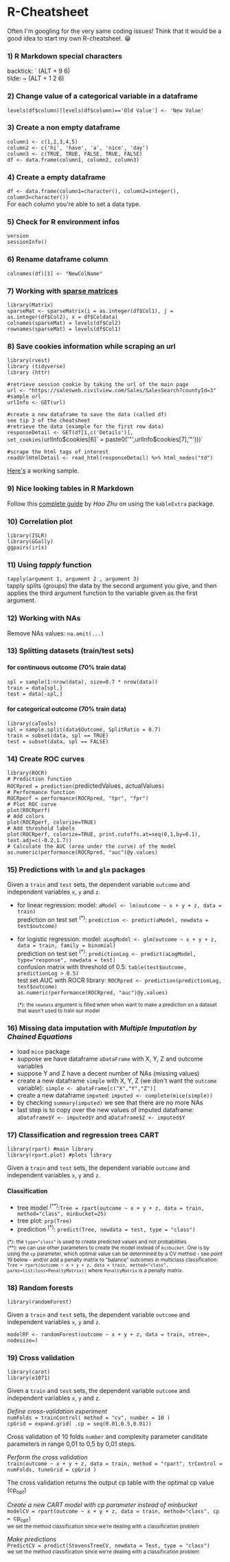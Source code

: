 # R-Cheatsheet

Often I'm googling for the very same coding issues! Think that it would be a good idea to start my own R-cheatsheet. :grin:

### 1) R Markdown special characters
backtick: ` (ALT + 9 6)<br>
tilde: ~  (ALT + 1 2 6)
<br>

### 2) Change value of a categorical variable in a dataframe
`levels(df$column)[levels(df$column)=='Old Value'] <- 'New Value'`
<br>

### 3) Create a non empty dataframe
`column1 <- c(1,2,3,4,5)`<br>
`column2 <- c('hi', 'have', 'a', 'nice', 'day')`<br>
`column3 <- c(TRUE, TRUE, FALSE, TRUE, FALSE)`<br>
`df <- data.frame(column1, column2, column3)`
<br>

### 4) Create a empty dataframe
`df <- data.frame(column1=character(), column2=integer(), column3=character())`<br>
For each column you're able to set a data type.
<br>

### 5) Check for R environment infos
`version`<br>
`sessionInfo()`
<br>

### 6) Rename dataframe column
`colnames(df)[1] <- "NewColName"`
<br>

### 7) Working with [sparse matrices](https://en.wikipedia.org/wiki/Sparse_matrix)
`library(Matrix)`<br>
`sparseMat <- sparseMatrix(i = as.integer(df$Col1), j = as.integer(df$Col2), x = df$Coldata)`<br>
`colnames(sparseMat) = levels(df$Col2)`<br>
`rownames(sparseMat) = levels(df$Col1)`<br>

### 8) Save cookies information while scraping an url
`library(rvest)`<br>
`library (tidyverse)`<br>
`library (httr)`<br>

`#retrieve session cookie by taking the url of the main page`<br>
`url <- "https://salesweb.civilview.com/Sales/SalesSearch?countyId=3" #sample url`<br>
`urlInfo <- GET(url)`<br>

`#create a new dataframe to save the data (called df)`<br>
`see tip 3 of the cheatsheet`<br>
`#retrieve the data (example for the first row data)`<br>
`responseDetail <- GET(df[1,c('Details')], set_cookies(`urlInfo$cookies[6]` = paste0('"',urlInfo$cookies[7],'"')))`<br>

`#scrape the html tags of interest`<br>
`readUrlHtmlDetail <- read_html(responseDetail) %>% html_nodes("td")`<br>
  
 [Here's](https://stackoverflow.com/questions/55169844/unable-to-connect-to-https-site-with-r/55346855#55346855) a working sample.
  
### 9) Nice looking tables in R Markdown
 
Follow this [complete guide](https://cran.r-project.org/web/packages/kableExtra/vignettes/awesome_table_in_html.html) by <i>Hao Zhu</i> on using the `kableExtra` package.

### 10) Correlation plot
`library(ISLR)`<br>
`library(GGally)`<br>
`ggpairs(iris)`<br>
 
### 11) Using <i>tapply</i> function
`tapply(argument 1, argument 2 , argument 3)`<br>
tapply splits (groups) the data by the second argument you give, and then applies the third argument function to the variable given as the first argument.<br>

### 12) Working with NAs

Remove NAs values: `na.omit(...)`

### 13) Splitting datasets (train/test sets)

#### for continuous outcome (70% train data)

`spl = sample(1:nrow(data), size=0.7 * nrow(data))`<br>
`train = data[spl,]`<br>
`test = data[-spl,]`<br>

#### for categorical outcome (70% train data)

`library(caTools)`<br>
`spl = sample.split(data$Outcome, SplitRatio = 0.7)`<br>
`train = subset(data, spl == TRUE)`<br>
`test = subset(data, spl == FALSE)`<br>
  
### 14) Create ROC curves

`library(ROCR)`<br>
`# Prediction function`<br>
`ROCRpred = prediction(`predictedValues`,` actualValues`)`<br>
`# Performance function`<br>
`ROCRperf = performance(ROCRpred, "tpr", "fpr")`<br>
`# Plot ROC curve`<br>
`plot(ROCRperf)`<br>
`# Add colors`<br>
`plot(ROCRperf, colorize=TRUE)`<br>
`# Add threshold labels`<br>
`plot(ROCRperf, colorize=TRUE, print.cutoffs.at=seq(0,1,by=0.1), text.adj=c(-0.2,1.7))`<br>
`# Calculate the AUC (area under the curve) of the model`<br>
`as.numeric(performance(ROCRpred, "auc")@y.values)`
  
### 15) Predictions with `lm` and `glm` packages

Given a `train` and `test` sets, the dependent variable `outcome` and independent variables `x`, `y` and `z`.

* for linear regression:
  model: `aModel <- lm(outcome ~ x + y + z, data = train)`<br>
  prediction on test set <sup>(*)</sup>: `prediction <- predict(aModel, newdata = test$outcome)`<br>

* for logistic regression:
  model: `aLogModel <- glm(outcome ~ x + y + z, data = train, family = binomial)`<br>
  prediction on test set <sup>(*)</sup>: `predictionLog <- predict(aLogModel, type="response", newdata = test)`<br>
  confusion matrix with threshold of 0.5: `table(test$outcome, predictionLog > 0.5)`<br>
  test set AUC with ROCR library: `ROCRpred <- prediction(predictionLog, test$outcome)`<br>
  `as.numeric(performance(ROCRpred, "auc")@y.values)`<br>
  
  <sup>(*): the `newdata` argument is filled when when want to make a prediction on a dataset that wasn't used to train our model</sup>
  
  
### 16) Missing data imputation with *Multiple Imputation by Chained Equations*
  
 * load `mice` package<br>
 * suppose we have dataframe `aDataFrame` with X, Y, Z and outcome variables<br>
 * suppose Y and Z have a decent number of NAs (missing values)<br>
 * create a new dataframe `simple` with X, Y, Z (we don't want the `outcome` variable): `simple <- aDataFrame[c("X","Y","Z")]`<br>
 * create a new dataframe `imputed`: `imputed <- complete(mice(simple))`<br>
 * by checking `summary(imputed)` we see that there are no more NAs <br>
 * last step is to copy over the new values of imputed dataframe: `aDataframe$Y <- imputed$Y` and `aDataframe$Z <- imputed$Y`


### 17) Classification and regression trees CART

`library(rpart) #main library`<br>
`library(rpart.plot) #plots library`<br>

Given a `train` and `test` sets, the dependent variable `outcome` and independent variables `x`, `y` and `z`.

#### Classification

* tree model <sup>(**)</sup>:`Tree = rpart(outcome ~ x + y + z, data = train, method="class", minbucket=25)`
* tree plot: `prp(Tree)`
* prediction <sup>(*)</sup>: `predict(Tree, newdata = test, type = "class")`

<sup>(*): the `type="class"` is used to create predicted values and not probabilities</sup><br>
<sup>(**): we can use other parameters to create the model instead of `minbucket`. One is by using the `cp` parameter, which optimal value can be determined by a CV method - see point 19 below - and/or add a penalty matrix to "balance" outcomes in multiclass classification: `Tree = rpart(outcome ~ x + y + z, data = train, method="class", parms=list(loss=PenaltyMatrix))` where `PenaltyMatrix` is a penalty matrix.</sup>

### 18) Random forests

`library(randomForest)`

Given a `train` and `test` sets, the dependent variable `outcome` and independent variables `x`, `y` and `z`.

`modelRF <- randomForest(outcome ~ x + y + z, data = train, ntree=`<number of trees>`, nodesize=`<eqv to minbuckey value>`)`


### 19) Cross validation

`library(caret)`<br>
`library(e1071)`<br>

Given a `train` and `test` sets, the dependent variable `outcome` and independent variables `x`, `y` and `z`.

*Define cross-validation experiment*<br>
`numFolds = trainControl( method = "cv", number = 10 )`<br>
`cpGrid = expand.grid( .cp = seq(0.01,0.5,0.01))`

Cross validation of 10 folds `number` and complexity parameter canditate parameters in range 0,01 to 0,5 by 0,01 steps.

*Perform the cross validation*<br>
`train(outcome ~ x + y + z, data = train, method = "rpart", trControl = numFolds, tuneGrid = cpGrid )`

The cross validation returns the output cp table with the optimal cp value (cp<sub>opt</sub>)

*Create a new CART model with cp parameter instead of minbucket*<br>
`modelCV = rpart(outcome ~ x + y + z, data = train, method="class", cp = `cp<sub>opt</sub>`)`<br>
<sub>we set the method classification since we're dealing with a classification problem</sub>

*Make predictions*<br>
`PredictCV = predict(StevensTreeCV, newdata = Test, type = "class")`<br>
<sub>we set the method classification since we're dealing with a classification problem</sub>



